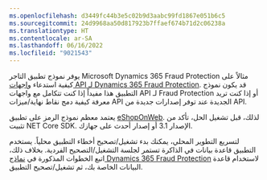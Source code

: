 ```yaml
---
ms.openlocfilehash: d3449fc44b3e5c02b9d3aabc99fd1867e051b6c5
ms.sourcegitcommit: 24d9968aa50d817923b7ffaef674b71d2c06238a
ms.translationtype: HT
ms.contentlocale: ar-SA
ms.lasthandoff: 06/16/2022
ms.locfileid: "9021543"
---
```

يوفر نموذج تطبيق التاجر Microsoft Dynamics 365 Fraud Protection مثالاً على كيفية استدعاء [واجهات API لـ Dynamics 365 Fraud Protection](/dynamics365/fraud-protection/). قد يكون نموذج التطبيق هذا مفيداً إذا كنت تتكامل مع واجهات API لـ Fraud Protection أو إذا كنت تريد معرفة كيفية دمج نقاط نهاية/ميزات API الجديدة عند توفر إصدارات جديدة من API. 

يعتمد معظم نموذج الرمز على تطبيق [eShopOnWeb](https://github.com/dotnet-architecture/eShopOnWeb/?azure-portal=true). لذلك، قبل تشغيل الحل، تأكد من تثبيت NET Core SDK. الإصدار 3.1 أو إصدار أحدث على جهازك. 

لتسريع التطوير المحلي، يمكنك بدء تشغيل/تصحيح أخطاء التطبيق محلياً. يستخدم التطبيق قاعدة بيانات في الذاكرة تستمر لجلسة التشغيل/التصحيح الفردية. بخلاف ذلك، اتبع الخطوات المذكورة في [نماذج Dynamics 365 Fraud Protection](https://github.com/microsoft/Dynamics-365-Fraud-Protection-Samples/tree/master/src/?azure-portal=true) لاستخدام قاعدة البيانات الخاصة بك، ثم تشغيل/تصحيح التطبيق.


